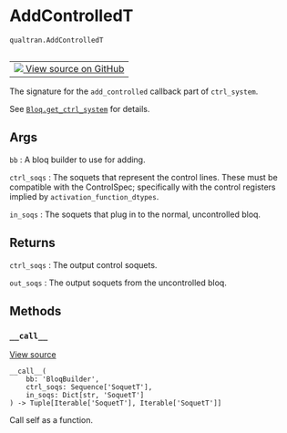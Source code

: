 # AddControlledT
`qualtran.AddControlledT`


<table class="tfo-notebook-buttons tfo-api nocontent" align="left">
<td>
  <a target="_blank" href="https://github.com/quantumlib/Qualtran/blob/main/qualtran/_infra/controlled.py#L161-L181">
    <img src="https://www.tensorflow.org/images/GitHub-Mark-32px.png" />
    View source on GitHub
  </a>
</td>
</table>



The signature for the `add_controlled` callback part of `ctrl_system`.

<!-- Placeholder for "Used in" -->

See <a href="../qualtran/Bloq.html#get_ctrl_system"><code>Bloq.get_ctrl_system</code></a> for details.

<h2 class="add-link">Args</h2>

`bb`<a id="bb"></a>
: A bloq builder to use for adding.

`ctrl_soqs`<a id="ctrl_soqs"></a>
: The soquets that represent the control lines. These must be compatible with
  the ControlSpec; specifically with the control registers implied
  by `activation_function_dtypes`.

`in_soqs`<a id="in_soqs"></a>
: The soquets that plug in to the normal, uncontrolled bloq.




<h2 class="add-link">Returns</h2>

`ctrl_soqs`<a id="ctrl_soqs"></a>
: The output control soquets.

`out_soqs`<a id="out_soqs"></a>
: The output soquets from the uncontrolled bloq.




## Methods

<h3 id="__call__"><code>__call__</code></h3>

<a target="_blank" class="external" href="https://github.com/quantumlib/Qualtran/blob/main/qualtran/_infra/controlled.py#L178-L181">View source</a>

<pre class="devsite-click-to-copy prettyprint lang-py tfo-signature-link">
<code>__call__(
    bb: 'BloqBuilder',
    ctrl_soqs: Sequence['SoquetT'],
    in_soqs: Dict[str, 'SoquetT']
) -> Tuple[Iterable['SoquetT'], Iterable['SoquetT']]
</code></pre>

Call self as a function.




